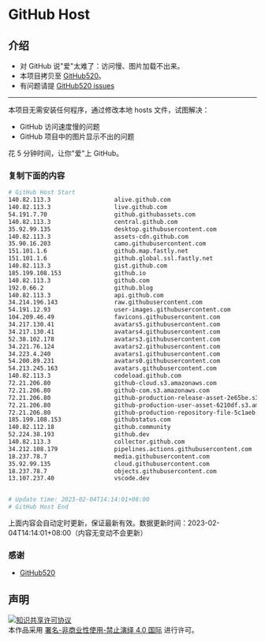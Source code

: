 # GitHub Host
## 介绍
- 对 GitHub 说"爱"太难了：访问慢、图片加载不出来。
- 本项目拷贝至 [GitHub520](https://github.com/521xueweihan/GitHub520)。
- 有问题请提 [GitHub520 issues](https://github.com/521xueweihan/GitHub520/issues/new)

---

本项目无需安装任何程序，通过修改本地 hosts 文件，试图解决：
- GitHub 访问速度慢的问题
- GitHub 项目中的图片显示不出的问题

花 5 分钟时间，让你"爱"上 GitHub。

### 复制下面的内容
```bash
# GitHub Host Start
140.82.113.3                  alive.github.com
140.82.113.3                  live.github.com
54.191.7.70                   github.githubassets.com
140.82.113.3                  central.github.com
35.92.99.135                  desktop.githubusercontent.com
140.82.113.3                  assets-cdn.github.com
35.90.16.203                  camo.githubusercontent.com
151.101.1.6                   github.map.fastly.net
151.101.1.6                   github.global.ssl.fastly.net
140.82.113.3                  gist.github.com
185.199.108.153               github.io
140.82.113.3                  github.com
192.0.66.2                    github.blog
140.82.113.3                  api.github.com
34.214.196.143                raw.githubusercontent.com
54.191.12.93                  user-images.githubusercontent.com
104.209.46.49                 favicons.githubusercontent.com
34.217.130.41                 avatars5.githubusercontent.com
34.217.130.41                 avatars4.githubusercontent.com
52.38.102.178                 avatars3.githubusercontent.com
34.221.76.124                 avatars2.githubusercontent.com
34.223.4.240                  avatars1.githubusercontent.com
54.200.89.231                 avatars0.githubusercontent.com
54.213.245.163                avatars.githubusercontent.com
140.82.113.3                  codeload.github.com
72.21.206.80                  github-cloud.s3.amazonaws.com
72.21.206.80                  github-com.s3.amazonaws.com
72.21.206.80                  github-production-release-asset-2e65be.s3.amazonaws.com
72.21.206.80                  github-production-user-asset-6210df.s3.amazonaws.com
72.21.206.80                  github-production-repository-file-5c1aeb.s3.amazonaws.com
185.199.108.153               githubstatus.com
140.82.112.18                 github.community
52.224.38.193                 github.dev
140.82.113.3                  collector.github.com
34.212.108.179                pipelines.actions.githubusercontent.com
18.237.78.7                   media.githubusercontent.com
35.92.99.135                  cloud.githubusercontent.com
18.237.78.7                   objects.githubusercontent.com
13.107.237.40                 vscode.dev


# Update time: 2023-02-04T14:14:01+08:00
# GitHub Host End

```
上面内容会自动定时更新，保证最新有效。数据更新时间：2023-02-04T14:14:01+08:00（内容无变动不会更新）

### 感谢

- [GitHub520](https://github.com/521xueweihan/GitHub520)

## 声明
<a rel="license" href="https://creativecommons.org/licenses/by-nc-nd/4.0/deed.zh"><img alt="知识共享许可协议" style="border-width: 0" src="https://licensebuttons.net/l/by-nc-nd/4.0/88x31.png"></a><br>本作品采用 <a rel="license" href="https://creativecommons.org/licenses/by-nc-nd/4.0/deed.zh">署名-非商业性使用-禁止演绎 4.0 国际</a> 进行许可。